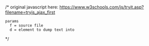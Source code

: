 /* original javascript here:
	https://www.w3schools.com/js/tryit.asp?filename=tryjs_ajax_first
     
	params
	  f = source file
	  d = element to dump text into
*/
